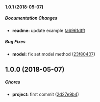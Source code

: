 #### 1.0.1 (2018-05-07)

##### Documentation Changes

* **readme:**  update example ([a6961dff](https://github.com/eclass/sequelize-soft-delete/commit/a6961dff383db80e2719eeda49b9fb10c601b373))

##### Bug Fixes

* **model:**  fix set model method ([23f80407](https://github.com/eclass/sequelize-soft-delete/commit/23f80407406fd65d005affaa1d93529f5657c977))

## 1.0.0 (2018-05-07)

##### Chores

* **project:**  first commit ([2d27e9b4](https://github.com/eclass/sequelize-soft-delete/commit/2d27e9b4631bc71b06a454d1f6a5f456765fdb0f))

